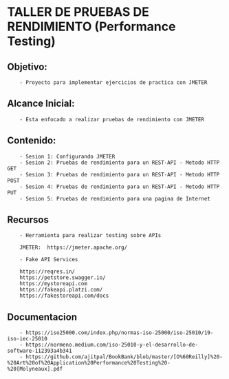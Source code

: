 # TALLER DE PRUEBAS DE RENDIMIENTO (Performance Testing) 

## Objetivo: 

        - Proyecto para implementar ejercicios de practica con JMETER 

## Alcance Inicial: 

        - Esta enfocado a realizar pruebas de rendimiento con JMETER

## Contenido: 

        - Sesion 1: Configurando JMETER
        - Sesion 2: Pruebas de rendimiento para un REST-API - Metodo HTTP GET 
        - Sesion 3: Pruebas de rendimiento para un REST-API - Metodo HTTP POST
        - Sesion 4: Pruebas de rendimiento para un REST-API - Metodo HTTP PUT
        - Sesion 5: Pruebas de rendimiento para una pagina de Internet 


## Recursos

        - Herramienta para realizar testing sobre APIs 

        JMETER:  https://jmeter.apache.org/

        - Fake API Services 

        https://reqres.in/ 
        https://petstore.swagger.io/
        https://mystoreapi.com
        https://fakeapi.platzi.com/ 
        https://fakestoreapi.com/docs

## Documentacion 

        - https://iso25000.com/index.php/normas-iso-25000/iso-25010/19-iso-iec-25010 
        - https://normeno.medium.com/iso-25010-y-el-desarrollo-de-software-112393a4b341
        - https://github.com/ajitpal/BookBank/blob/master/[O%60Reilly]%20-%20Art%20of%20Application%20Performance%20Testing%20-%20[Molyneaux].pdf
    
